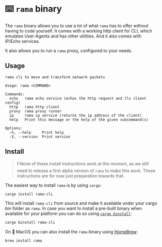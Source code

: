 # ⌨️ `rama` binary

The `rama` binary allows you to use a lot of what `rama` has to offer without
having to code yourself. It comes with a working http client for CLI, which emulates
User-Agents and has other utilities. And it also comes with IP/Echo services.

It also allows you to run a `rama` proxy, configured to your needs.

## Usage

```text
rama cli to move and transform network packets

Usage: rama <COMMAND>

Commands:
  echo   rama echo service (echos the http request and tls client config)
  http   rama http client
  proxy  rama proxy runner
  ip     rama ip service (returns the ip address of the client)
  help   Print this message or the help of the given subcommand(s)

Options:
  -h, --help     Print help
  -V, --version  Print version
```

## Install

> ❗ None of these install instructions work at the moment,
> as we still need to release a first alpha version of `rama` to make this work.
> These instructions are for now just preparation towards that.

The easiest way to install `rama` is by using `cargo`:

```sh
cargo install rama-cli
```

This will install `rama-cli` from source and make it available
under your cargo _bin_ folder as `rama`. In case you want to install
a pre-built binary when available for your platform you can do so
using [`cargo binstall`](https://github.com/cargo-bins/cargo-binstall):

```sh
cargo binstall rama-cli
```

On 🍎 MacOS you can also install the `rama` binary using [HomeBrew](https://brew.sh/):

```
brew install rama
```
